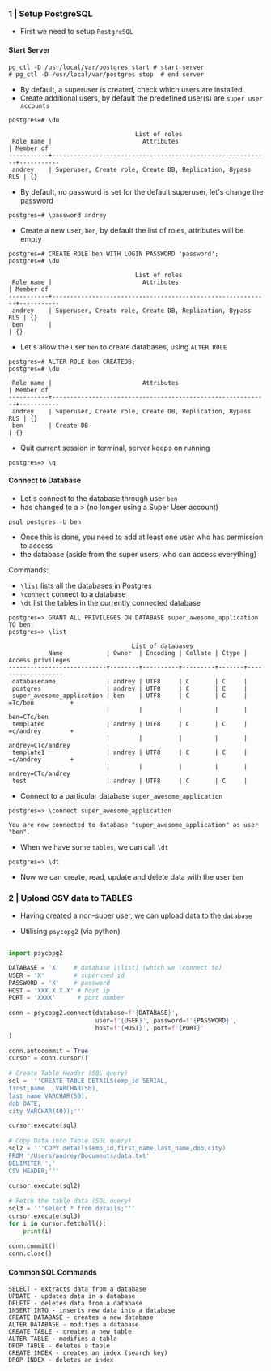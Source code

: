 ### 1 | Setup PostgreSQL

- First we need to setup <code>PostgreSQL</code>

#### Start Server

```
pg_ctl -D /usr/local/var/postgres start # start server 
# pg_ctl -D /usr/local/var/postgres stop  # end server
```

- By default, a superuser is created, check which users are installed
- Create additional users, by default the predefined user(s) are <code>super user accounts</code>

```
postgres=# \du
```

```
                                   List of roles
 Role name |                         Attributes                         | Member of 
-----------+------------------------------------------------------------+-----------
 andrey    | Superuser, Create role, Create DB, Replication, Bypass RLS | {}

```

- By default, no password is set for the default superuser, let's change the password

```
postgres=# \password andrey
```

- Create a new user, <code>ben</code>, by default the list of roles, attributes will be empty

```
postgres=# CREATE ROLE ben WITH LOGIN PASSWORD 'password'; 
postgres=# \du
```

```
                                   List of roles
 Role name |                         Attributes                         | Member of 
-----------+------------------------------------------------------------+-----------
 andrey    | Superuser, Create role, Create DB, Replication, Bypass RLS | {}
 ben       |                                                            | {}
 ```
 
 - Let's allow the user <code>ben</code> to create databases, using <code>ALTER ROLE</code>

```
postgres=# ALTER ROLE ben CREATEDB; 
postgres=# \du 
```

```
 Role name |                         Attributes                         | Member of 
-----------+------------------------------------------------------------+-----------
 andrey    | Superuser, Create role, Create DB, Replication, Bypass RLS | {}
 ben       | Create DB                                                  | {}
```

- Quit current session in terminal, server keeps on running

```
postgres=> \q
```

#### Connect to Database

- Let's connect to the database through user <code>ben</code>
- has changed to a > (no longer using a Super User account)

```
psql postgres -U ben
```

- Once this is done, you need to add at least one user who has permission to access 
- the database (aside from the super users, who can access everything)

Commands:

- <code>\list</code> lists all the databases in Postgres
- <code>\connect</code> connect to a database
- <code>\dt</code> list the tables in the currently connected database

```
postgres=> GRANT ALL PRIVILEGES ON DATABASE super_awesome_application TO ben; 
postgres=> \list 
```

```
                                  List of databases
           Name            | Owner  | Encoding | Collate | Ctype | Access privileges 
---------------------------+--------+----------+---------+-------+-------------------
 databasename              | andrey | UTF8     | C       | C     | 
 postgres                  | andrey | UTF8     | C       | C     | 
 super_awesome_application | ben    | UTF8     | C       | C     | =Tc/ben          +
                           |        |          |         |       | ben=CTc/ben
 template0                 | andrey | UTF8     | C       | C     | =c/andrey        +
                           |        |          |         |       | andrey=CTc/andrey
 template1                 | andrey | UTF8     | C       | C     | =c/andrey        +
                           |        |          |         |       | andrey=CTc/andrey
 test                      | andrey | UTF8     | C       | C     | 
 ```

- Connect to a particular database <code>super_awesome_application</code>

```
postgres=> \connect super_awesome_application 
```

```
You are now connected to database "super_awesome_application" as user "ben".
```

- When we have some <code>tables</code>, we can call <code>\dt</code>

```
postgres=> \dt 
```

- Now we can create, read, update and delete data with the user <code>ben</code>

### 2 | Upload CSV data to TABLES

- Having created a non-super user, we can upload data to the <code>database</code>


- Utilising <code>psycopg2</code> (via python)

```python

import psycopg2

DATABASE = 'X'    # database [\list] (which we \connect to)
USER = 'X'        # superused id
PASSWORD = 'X'    # password
HOST = 'XXX.X.X.X' # host ip
PORT = 'XXXX'      # port number  
  
conn = psycopg2.connect(database=f'{DATABASE}',
                        user=f'{USER}', password=f'{PASSWORD}', 
                        host=f'{HOST}', port=f'{PORT}'
)
  
conn.autocommit = True
cursor = conn.cursor()
  
# Create Table Header (SQL query)
sql = '''CREATE TABLE DETAILS(emp_id SERIAL,
first_name   VARCHAR(50),
last_name VARCHAR(50),
dob DATE,
city VARCHAR(40));'''

cursor.execute(sql)
  
# Copy Data into Table (SQL query)
sql2 = '''COPY details(emp_id,first_name,last_name,dob,city)
FROM '/Users/andrey/Documents/data.txt'
DELIMITER ','
CSV HEADER;'''
  
cursor.execute(sql2)
  
# Fetch the table data (SQL query)
sql3 = '''select * from details;'''
cursor.execute(sql3)
for i in cursor.fetchall():
    print(i)
  
conn.commit()
conn.close()    

```

#### Common SQL Commands 

```
SELECT - extracts data from a database
UPDATE - updates data in a database
DELETE - deletes data from a database
INSERT INTO - inserts new data into a database
CREATE DATABASE - creates a new database
ALTER DATABASE - modifies a database
CREATE TABLE - creates a new table
ALTER TABLE - modifies a table
DROP TABLE - deletes a table
CREATE INDEX - creates an index (search key)
DROP INDEX - deletes an index
```
